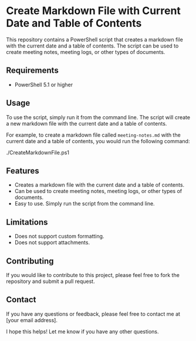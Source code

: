 # Create Markdown File with Current Date and Table of Contents

This repository contains a PowerShell script that creates a markdown file with the current date and a table of contents. The script can be used to create meeting notes, meeting logs, or other types of documents.

## Requirements

* PowerShell 5.1 or higher

## Usage

To use the script, simply run it from the command line. The script will create a new markdown file with the current date and a table of contents.

For example, to create a markdown file called `meeting-notes.md` with the current date and a table of contents, you would run the following command:


./CreateMarkdownFile.ps1


## Features

* Creates a markdown file with the current date and a table of contents.
* Can be used to create meeting notes, meeting logs, or other types of documents.
* Easy to use. Simply run the script from the command line.

## Limitations

* Does not support custom formatting.
* Does not support attachments.

## Contributing

If you would like to contribute to this project, please feel free to fork the repository and submit a pull request.

## Contact

If you have any questions or feedback, please feel free to contact me at [your email address].


I hope this helps! Let me know if you have any other questions.
